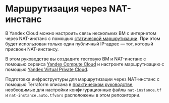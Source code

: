 # Маршрутизация через NAT-инстанс

В Yandex Cloud можно настроить связь нескольких ВМ с интернетом через NAT-инстанс с помощью [статической маршрутизации](https://yandex.cloud/ru/docs/vpc/concepts/routing#static). При этом будет использован только один публичный IP-адрес — тот, который присвоен NAT-инстансу.

В этом руководстве вы создадите тестовую ВМ и NAT-инстанс с помощью сервиса [Yandex Compute Cloud](https://yandex.cloud/ru/docs/compute/) и настроите маршрутизацию с помощью [Yandex Virtual Private Cloud](https://yandex.cloud/ru/docs/vpc/).

Подготовка инфраструктуры для маршрутизации через NAT-инстанс с помощью Terraform описана в [практическом руководстве](https://yandex.cloud/ru/docs/tutorials/routing/nat-instance), необходимые для настройки конфигурационные файлы `nat-instance.tf` и `nat-instance.auto.tfvars` расположены в этом репозитории.

